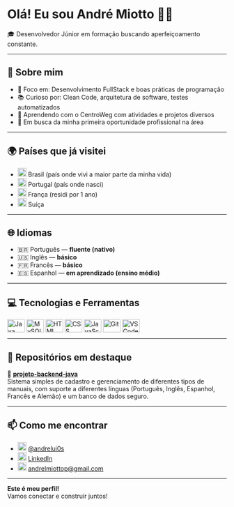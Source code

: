 # Olá! Eu sou André Miotto 👨‍💻

🎓 Desenvolvedor Júnior em formação buscando aperfeiçoamento constante.

---

## 🧠 Sobre mim

- 🎯 Foco em: Desenvolvimento FullStack e boas práticas de programação  
- 📚 Curioso por: Clean Code, arquitetura de software, testes automatizados  
- 🔧 Aprendendo com o CentroWeg com atividades e projetos diversos  
- 💼 Em busca da minha primeira oportunidade profissional na área  

---

## 🌍 Países que já visitei

- <img src="https://flagcdn.com/w40/br.png" width="20"/> Brasil (país onde vivi a maior parte da minha vida)  
- <img src="https://flagcdn.com/w40/pt.png" width="20"/> Portugal (país onde nasci)  
- <img src="https://flagcdn.com/w40/fr.png" width="20"/> França (residi por 1 ano)
- <img src="https://flagcdn.com/w40/ch.png" width="20"/> Suíça

---

## 🌐 Idiomas

- 🇧🇷 Português — **fluente (nativo)**  
- 🇺🇸 Inglês — **básico**  
- 🇫🇷 Francês — **básico**  
- 🇪🇸 Espanhol — **em aprendizado (ensino médio)**

---

## 💻 Tecnologias e Ferramentas

<div style="display: inline_block">
  <img align="center" alt="Java" height="30" width="40" src="https://cdn.jsdelivr.net/gh/devicons/devicon/icons/java/java-original.svg">
  <img align="center" alt="MySQL" height="30" width="40" src="https://cdn.jsdelivr.net/gh/devicons/devicon/icons/mysql/mysql-original.svg">
  <img align="center" alt="HTML" height="30" width="40" src="https://cdn.jsdelivr.net/gh/devicons/devicon/icons/html5/html5-original.svg">
  <img align="center" alt="CSS" height="30" width="40" src="https://cdn.jsdelivr.net/gh/devicons/devicon/icons/css3/css3-original.svg">
  <img align="center" alt="JavaScript" height="30" width="40" src="https://cdn.jsdelivr.net/gh/devicons/devicon/icons/javascript/javascript-original.svg">
  <img align="center" alt="Git" height="30" width="40" src="https://cdn.jsdelivr.net/gh/devicons/devicon/icons/git/git-original.svg">
  <img align="center" alt="VSCode" height="30" width="40" src="https://cdn.jsdelivr.net/gh/devicons/devicon/icons/vscode/vscode-original.svg">
</div>

---

## 📂 Repositórios em destaque

🔹 [**projeto-backend-java**](https://github.com/CaduBraga/WegOne)  
Sistema simples de cadastro e gerenciamento de diferentes tipos de manuais, com suporte a diferentes línguas (Português, Inglês, Espanhol, Francês e Alemão) e um banco de dados seguro.

---

## 📫 Como me encontrar

- <img src="https://cdn-icons-png.flaticon.com/512/2111/2111463.png" width="20"/> [@andrelui0s](https://www.instagram.com/andrelui0s)  
- <img src="https://cdn.jsdelivr.net/gh/devicons/devicon/icons/linkedin/linkedin-original.svg" width="20"/> [LinkedIn](https://www.linkedin.com/in/seulinkedin)  
- <img src="https://cdn-icons-png.flaticon.com/512/732/732200.png" width="20"/> [andrelmiottop@gmail.com](mailto:andrelmiottop@gmail.com)

---

**Este é meu perfil!**  
Vamos conectar e construir juntos!
